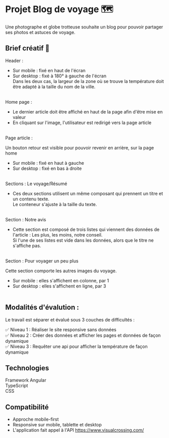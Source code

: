 # Projet Blog de voyage 🗺️

Une photographe et globe trotteuse souhaite un blog pour pouvoir partager ses photos et astuces de voyage.

## Brief créatif :art:
Header : <br>

- Sur mobile : fixé en haut de l'écran <br>
- Sur desktop : fixé à 180° à gauche de l'écran <br>
Dans les deux cas, la largeur de la zone où se trouve la température doit être adapté à la taille du nom de la ville. <br><br>


Home page : <br>

- Le dernier article doit être affiché en haut de la page afin d'être mise en valeur <br>
- En cliquant sur l'image, l'utilisateur est redirigé vers la page article <br><br>


Page article : <br>

Un bouton retour est visible pour pouvoir revenir en arrière, sur la page home <br>
- Sur mobile : fixé en haut à gauche <br>
- Sur desktop : fixé en bas à droite <br><br>


Sections : Le voyage/Résumé <br>

- Ces deux sections utilisent un même composant qui prennent un titre et un contenu texte. <br>
Le conteneur s'ajuste à la taille du texte. <br><br>


Section : Notre avis <br>

- Cette section est composé de trois listes qui viennent des données de l'article : Les plus, les moins, notre conseil. <br>
Si l'une de ses listes est vide dans les données, alors que le titre ne s'affiche pas. <br><br>


Section : Pour voyager un peu plus <br>

Cette section comporte les autres images du voyage. <br>
- Sur mobile : elles s'affichent en colonne, par 1
- Sur desktop : elles s'affichent en ligne, par 3 <br><br>


## Modalités d'évalution :
Le travail est séparer et évalué sous 3 couches de difficultés :

:white_check_mark: Niveau 1 : Réaliser le site responsive sans données <br>
:white_check_mark: Niveau 2 : Créer des données et afficher les pages et données de façon dynamique <br>
:white_check_mark: Niveau 3 : Requêter une api pour afficher la température de façon dynamique

## Technologies
Framework Angular <br>
TypeScript <br>
CSS

## Compatibilité

- Approche mobile-first <br>
- Responsive sur mobile, tablette et desktop <br>
- L'application fait appel à l'API https://www.visualcrossing.com/

